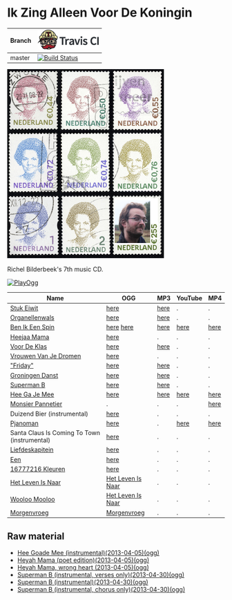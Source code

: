 # Ik Zing Alleen Voor De Koningin

Branch|[![Travis CI logo](TravisCI.png)](https://travis-ci.org)
---|---
master|[![Build Status](https://travis-ci.org/richelbilderbeek/IkZingAlleenVoorDeKoningin.svg?branch=master)](https://travis-ci.org/richelbilderbeek/IkZingAlleenVoorDeKoningin)

!['Ik Zing Alleen Voor De Koningin' cover art](CoverArt.png)

Richel Bilderbeek's 7th music CD.

[![PlayOgg](http://static.fsf.org/playogg/Play_ogg_80x15.png "I support PlayOgg!")](http://playogg.org)

Name|OGG|MP3|YouTube|MP4
---|---|---|---|---
[Stuk Eiwit](https://github.com/richelbilderbeek/music/blob/master/StukEiwit.md) |[here](CD07_StukEiwit20070930.ogg)|[here](CD07_StukEiwit20070930.mp3)| . | .
[Organellenwals](https://github.com/richelbilderbeek/music/blob/master/Organellenwals.md) | [here](CD07_Organellenwals.ogg)| [here](CD07_Organellenwals.mp3)| . | . 
[Ben Ik Een Spin](https://github.com/richelbilderbeek/music/blob/master/BenIkEenSpin.md) | [here](CD07_BenIkEenSpin20070610.ogg) [here](CD07_BenIkEenSpin20180227.ogg) | [here](CD07_BenIkEenSpin20070610.mp3)| [here](https://youtu.be/TWnNQejBlHw) | [here](CD07_BenIkEenSpin20180227.mp4) 
[Heejaa Mama](https://github.com/richelbilderbeek/music/blob/master/HeejaaMama.md) | [here](CD07_HeejaaMama20180317.ogg) | . | . | .
[Voor De Klas](https://github.com/richelbilderbeek/music/blob/master/VoorDeKlas.md) | [here](CD07_VoorDeKlas20101211.ogg) | [here](CD07_VoorDeKlas20101211.mp3)| . | . 
[Vrouwen Van Je Dromen](https://github.com/richelbilderbeek/music/blob/master/VrouwenVanJeDromen.md) | [here](CD07_VrouwenVanJeDromen20180317.ogg) | . | . | . 
["Friday"](https://github.com/richelbilderbeek/music/blob/master/Friday.md) | [here](CD07_Friday20110812.ogg) | [here](CD07_Friday20110812.mp3)| . | .
[Groningen Danst](https://github.com/richelbilderbeek/music/blob/master/GroningenDanst.md) | [here](CD07_GroningenDanst20120805.ogg) | [here](CD07_GroningenDanst20120805.mp3)| . | .
[Superman B](https://github.com/richelbilderbeek/music/blob/master/SupermanB.md) | [here](CD07_SupermanB20130621.ogg) | [here](CD07_SupermanB20130621.mp3)| . | . 
[Hee Ga Je Mee](https://github.com/richelbilderbeek/music/blob/master/HeeGaJeMee.md) | [here](CD07_HeeGaJeMee20130622.ogg) | [here](CD07_HeeGaJeMee20130622.mp3) | [here](https://youtu.be/MJfnb_Oo0Ok) | [here](CD07_HeeGaJeMee20130622.mp4)
[Monsier Pannetier](https://github.com/richelbilderbeek/music/blob/master/MonsieurPannetier.md) | . | . | . | [here](monsieur_pannetier.mp4)
Duizend Bier (instrumental) | [here](CD07_DuizendBier20110205.mp3) | . | . | .
[Pjanoman](https://github.com/richelbilderbeek/music/blob/master/Pjanoman.md) | [here](CD07_Pjanoman20180227.ogg) | . | [here](https://youtu.be/f790a18Ngv0) | [here](CD07_Pjanoman20180227.mp4)
Santa Claus Is Coming To Town (instrumental) | [here](CD07_SantaClausIsComingToTown20180227.ogg) | . | . | . 
[Liefdeskapitein](https://github.com/richelbilderbeek/music/blob/master/Liefdeskapitein.md) | [here](CD07_Liefdeskapitein20180228.ogg) | . | . | . 
[Een](https://github.com/richelbilderbeek/music/blob/master/Een.md) | [here](CD07_Een20180228.ogg) | . | . | . 
[16777216 Kleuren](https://github.com/richelbilderbeek/music/blob/master/16777216Kleuren.md) | [here](CD07_16777216Kleuren20180317.ogg) | . | . | . 
[Het Leven Is Naar](https://github.com/richelbilderbeek/music/blob/master/HetLevenIsNaar.md) | [Het Leven Is Naar](CD07_HetLevenIsNaar20180317.ogg) | . | . | . 
[Wooloo Mooloo](https://github.com/richelbilderbeek/music/blob/master/WoolooMooloo.md) | [Het Leven Is Naar](CD07_WoolooMooloo20180317.ogg) | . | . | . 
[Morgenvroeg](https://github.com/richelbilderbeek/music/blob/master/Morgenvroeg.md) | [Morgenvroeg](CD07_Morgenvroeg20180317.ogg) | . | . | . 


## Raw material

 * [Hee Goade Mee (instrumental)(2013-04-05)(ogg)](CD07_HeeGoadeMee20130405.ogg)
 * [Heyah Mama (poet edition)(2013-04-05)(ogg)](CD07_HeyahMama20130405.ogg)
 * [Heyah Mama, wrong heart (2013-04-05)(ogg)](CD07_HeyahMama20130405VerkeerdeHart.ogg)
 * [Superman B (instrumental, verses only)(2013-04-30)(ogg)](CD07_SupermanB20130430_1.ogg)
 * [Superman B (instrumental)(2013-04-30)(ogg)](CD07_SupermanB20130430_2.ogg)
 * [Superman B (instrumental, chorus only)(2013-04-30)(ogg)](CD07_SupermanB20130430_3.ogg)
